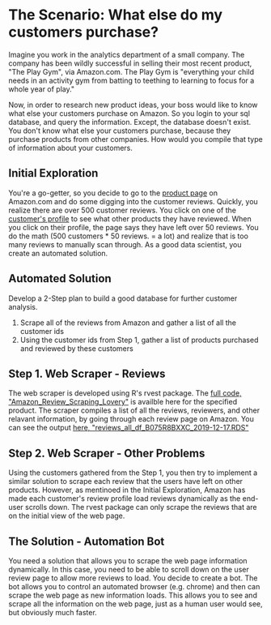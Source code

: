 # The Scenario: What else do my customers purchase?

Imagine you work in the analytics department of a small company. The company has been wildly successful in selling their most recent product, "The Play Gym", via Amazon.com. The Play Gym is "everything your child needs in an activity gym from batting to teething to learning to focus for a whole year of play."

Now, in order to research new product ideas, your boss would like to know what else your customers purchase on Amazon. So you login to your sql database, and query the information. Except, the database doesn't exist. You don't know what else your customers purchase, because they purchase products from other companies. How would you compile that type of information about your customers. 

## Initial Exploration
You're a go-getter, so you decide to go to the [product page](https://www.amazon.com/Lovevery-Developmental-Sensory-Development-Grounded/dp/B075R8BXXC) on Amazon.com and do some digging into the customer reviews. Quickly, you realize there are over 500 customer reviews. You click on one of the [customer's profile](https://www.amazon.com/gp/profile/amzn1.account.AGWNZI27Z372PBORQZNGEBDWOJHQ/ref=cm_cr_dp_d_gw_tr?ie=UTF8) to see what other products they have reviewed. When you click on their profile, the page says they have left over 50 reviews. You do the math (500 customers * 50 reviews. = a lot) and realize that is too many reviews to manually scan through. As a good data scientist, you create an automated solution. 


## Automated Solution 
Develop a 2-Step plan to build a good database for further customer analysis. 
1. Scrape all of the reviews from Amazon and gather a list of all the customer ids
2. Using the customer ids from Step 1,  gather a list of products purchased and reviewed by these customers

## Step 1. Web Scraper - Reviews
The web scraper is developed using R's rvest package. The [full code, "Amazon_Review_Scraping_Lovery"](/Code) is availble here for the specified product. The scraper compiles a list of all the reviews, reviewers, and other relavant information, by going through each review page on Amazon. You can see the output [here, "reviews_all_df_B075R8BXXC_2019-12-17.RDS"](/Data)

## Step 2. Web Scraper - Other Problems
Using the customers gathered from the Step 1, you then try to implement a similar solution to scrape each review that the users have left on other products. However, as mentinoed in the Initial Exploration, Amazon has made each customer's review profile load reviews dynamically as the end-user scrolls down. The rvest package can only scrape the reviews that are on the initial view of the web page. 

## The Solution - Automation Bot
You need a solution that allows you to scrape the web page information dynamically. In this case, you need to be able to scroll down on the user review page to allow more reviews to load. You decide to create a bot. The bot allows you to control an automated browser (e.g. chrome) and then can scrape the web page as new information loads. This allows you to see and scrape all the information on the web page, just as a human user would see, but obviously much faster. 



